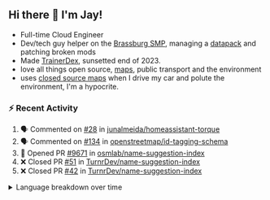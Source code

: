 ## Hi there 👋 I'm Jay!
- Full-time Cloud Engineer
- Dev/tech guy helper on the [Brassburg SMP](https://www.minecraftiplist.com/server/BrassburgACreateModServer1.19.2-26937), managing a [datapack](https://github.com/TurnrDev/BrassburgDatapack) and patching broken mods
- Made [TrainerDex](https://www.github.com/TrainerDex), sunsetted end of 2023.
- love all things open source, [maps](https://www.openstreetmap.org/user/JayTurnr), public transport and the environment
- uses [closed source maps](https://www.waze.com/) when I drive my car and polute the environment, I'm a hypocrite.

### :zap: Recent Activity

<!--START_SECTION:activity-->
1. 🗣 Commented on [#28](https://github.com/junalmeida/homeassistant-torque/issues/28#issuecomment-2288260706) in [junalmeida/homeassistant-torque](https://github.com/junalmeida/homeassistant-torque)
2. 🗣 Commented on [#134](https://github.com/openstreetmap/id-tagging-schema/pull/134#issuecomment-2276150836) in [openstreetmap/id-tagging-schema](https://github.com/openstreetmap/id-tagging-schema)
3. 💪 Opened PR [#9671](https://github.com/osmlab/name-suggestion-index/pull/9671) in [osmlab/name-suggestion-index](https://github.com/osmlab/name-suggestion-index)
4. ❌ Closed PR [#51](https://github.com/TurnrDev/name-suggestion-index/pull/51) in [TurnrDev/name-suggestion-index](https://github.com/TurnrDev/name-suggestion-index)
5. ❌ Closed PR [#42](https://github.com/TurnrDev/name-suggestion-index/pull/42) in [TurnrDev/name-suggestion-index](https://github.com/TurnrDev/name-suggestion-index)
<!--END_SECTION:activity-->
<details>
<summary>Language breakdown over time</summary>
<b>last 30 days</b>

[<img src="https://wakatime.com/share/@TurnrDev/4142a9ac-7325-4d2f-a2bb-ec199b5c798c.svg" alt="A graph showing a rundown of my languages used in the past 30 days. Unforunately, I am unable to autogen alt headers for this at the moment."/>](https://wakatime.com/@TurnrDev)
<b>last year</b>

[<img src="https://github-readme-stats.vercel.app/api/wakatime?username=TurnrDev&layout=compact" alt="A graph showing a rundown of my languages used in the past year. Unforunately, I am unable to autogen alt headers for this at the moment." />](https://wakatime.com/@TurnrDev)
</details>
